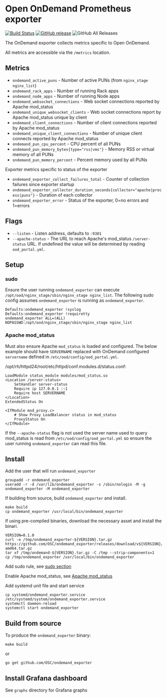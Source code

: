 # Open OnDemand Prometheus exporter

[![Build Status](https://circleci.com/gh/OSC/ondemand_exporter/tree/master.svg?style=shield)](https://circleci.com/gh/OSC/ondemand_exporter)
[![GitHub release](https://img.shields.io/github/v/release/OSC/ondemand_exporter?include_prereleases&sort=semver)](https://github.com/OSC/ondemand_exporter/releases/latest)
![GitHub All Releases](https://img.shields.io/github/downloads/OSC/ondemand_exporter/total)

The OnDemand exporter collects metrics specific to Open OnDemand.

All metrics are accessible via the `/metrics` location.

## Metrics

* `ondemand_active_puns` - Number of active PUNs (from `nginx_stage nginx_list`)
* `ondemand_rack_apps` - Number of running Rack apps
* `ondemand_node_apps` - Number of running Node apps
* `ondemand_websocket_connections` - Web socket connections reported by Apache mod_status
* `ondemand_unique_websocket_clients` - Web socket connections report by Apache mod_status unique by client
* `ondemand_client_connections` - Number of client connections reported by Apache mod_status
* `ondemand_unique_client_connections` - Number of unique client connects reported by Apache mod_status
* `ondemand_pun_cpu_percent` - CPU percent of all PUNs
* `ondemand_pun_memory_bytes{type="rss|vms"}` - Memory RSS or virtual memory of all PUNs
* `ondemand_pun_memory_percent` - Percent memory used by all PUNs

Exporter metrics specific to status of the exporter

* `ondemand_exporter_collect_failures_total` - Counter of collection failures since exporter startup
* `ondemand_exporter_collector_duration_seconds{collector="apache|process|puns"}` - Duration of each collector
* `ondemand_exporter_error` - Status of the exporter, 0=no errors and 1=errors

## Flags

* `--listen` - Listen address, defaults to `:9301`
* `--apache-status` - The URL to reach Apache's mod_status `/server-status` URL. If undefined the value will be determined by reading `ood_portal.yml`.

## Setup

### sudo

Ensure the user running `ondemand_exporter` can execute `/opt/ood/nginx_stage/sbin/nginx_stage nginx_list`.
The following sudo config assumes `ondemand_exporter` is running as `ondemand_exporter`.

```
Defaults:ondemand_exporter !syslog
Defaults:ondemand_exporter !requiretty
ondemand_exporter ALL=(ALL) NOPASSWD:/opt/ood/nginx_stage/sbin/nginx_stage nginx_list
```

### Apache mod_status

Must also ensure Apache `mod_status` is loaded and configured.
The below example should have `SERVERNAME` replaced with OnDemand configured `servername` defined in `/etc/ood/config/ood_portal.yml`.

/opt/rh/httpd24/root/etc/httpd/conf.modules.d/status.conf:
```
LoadModule status_module modules/mod_status.so
<Location /server-status>
    SetHandler server-status
    Require ip 127.0.0.1 ::1
    Require host SERVERNAME
</Location>
ExtendedStatus On

<IfModule mod_proxy.c>
    # Show Proxy LoadBalancer status in mod_status
    ProxyStatus On
</IfModule>
```

If the `--apache-status` flag is not used the server name used to query mod_status is read from `/etc/ood/config/ood_portal.yml` so ensure the user running `ondemand_exporter` can read this file.

## Install

Add the user that will run `ondemand_exporter`

```
groupadd -r ondemand_exporter
useradd -r -d /var/lib/ondemand_exporter -s /sbin/nologin -M -g ondemand_exporter -M ondemand_exporter
```

If building from source, build `ondemand_exporter` and install.

```
make build
cp ondemand_exporter /usr/local/bin/ondemand_exporter
```

If using pre-compiled binaries, download the necessary asset and install the binari.

```
VERSION=0.1.0
curl -o /tmp/ondemand_exporter-${VERSION}.tar.gz https://github.com/OSC/ondemand_exporter/releases/download/v${VERSION}/ondemand_exporter-${VERSION}.linux-amd64.tar.gz
tar xf /tmp/ondemand-${VERSION}.tar.gz -C /tmp --strip-components=1
cp /tmp/ondemand_exporter /usr/local/bin/ondemand_exporter
```

Add sudo rule, see [sudo section](#sudo)

Enable Apache mod_status, see [Apache mod_status](#apache-mod_status)

Add systemd unit file and start service

```
cp systemd/ondemand_exporter.service /etc/systemd/system/ondemand_exporter.service
systemctl daemon-reload
systemctl start ondemand_exporter
```

## Build from source

To produce the `ondemand_exporter` binary:

```
make build
```

or

```
go get github.com/OSC/ondemand_exporter
```

## Install Grafana dashboard

See `graphs` directory for Grafana graphs

